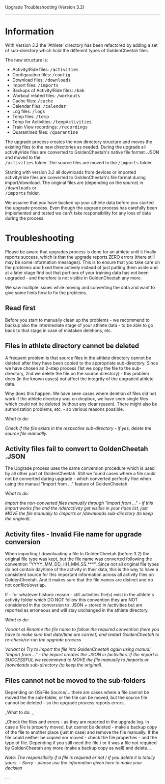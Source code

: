 Upgrade Troubleshooting (Version 3.2)
***

# Information

With Version 3.2 the 'Athlete' directory has been refactored by adding a set of sub-directory which hold the different types of GoldenCheetah files. 

The new structure is:
- Activity/Ride files: <samp>/activities</samp>
- Configuration files: <samp>/config</samp>
- Download files: <samp>/downloads</samp>
- Import files: <samp>/imports</samp>
- Backups of Activity/Ride files: <samp>/bak</samp>
- Workout related files: <samp>/workouts</samp>
- Cache files: <samp>/cache</samp>
- Calendar files: <samp>/calendar</samp>
- Log files: <samp>/logs</samp>
- Temp files: <samp>/temp</samp>
- Temp for Activities: <samp>/tempActivities</samp>
- Train View recordings: <samp>/recordings</samp>
- Quarantined files: <samp>/quarantine</samp><br>

The upgrade process creates the new directory structure and moves the existing files to the new directories as needed. During the upgrade all activity/ride files are converted to GoldenCheetah's native file format .JSON and moved to the <br><samp>/activities</samp> folder. The source files are moved to the <samp>/imports</samp> folder.

Starting with version 3.2 all downloads from devices or imported activity/ride files are converted to GoldenCheetah's file format during import/download. The original files are (depending on the source)                     in <samp>/downloads</samp> or <br><samp>/imports</samp> folder.

We assume that you have backed up your athlete data before you started the upgrade process. Even though the upgrade process has carefully been implemented and tested we can't take responsibility for any loss of data during the process. 

# Troubleshooting

Please be aware that upgrades process is done for an athlete until it finally reports success, which is that the upgrade reports ZERO errors (there still may be some information messages). This is to ensure that you take care on the problems and fixed them actively instead of just putting them aside and at a later stage find out that portions of your training data has not been upgraded - and therefore is not visible in GoldenCheetah any more.

We saw multiple issues while moving and converting the data and want to give some hints how to fix the problems.

## Read first

Before you start to manually clean up the problems - we recommend to backup also the intermediate stage of your athlete data - to be able to go back to that stage in case of mistaken deletions, etc.

## Files in athlete directory cannot be deleted

A frequent problem is that source files in the athlete directory cannot be deleted after they have been copied to the appropriate sub-directory. Since we have chosen an 2-step process (1st we copy the file to the sub-directory, 2nd we delete the file on the source directory) - this problem does (in the known cases) not affect the integrity of the upgraded athlete data. 

Why does this happen: We have seen cases where deletion of files did not work if the athlete directory was on dropbox, we have seen single files which could not be deleted (without any clear reason). There might also be authorization problems, etc. - so various reasons possible.

_What to do:_

_Check if the file exists in the respective sub-directory - if yes, delete the source file manually._

## Activity files fail to convert to GoldenCheetah .JSON

The Upgrade process uses the same conversion procedure which is used by all other part of GoldenCheetah. Still we found cases where a file could not be converted during upgrade - which converted perfectly fine when using the manual "Import from ..." feature of GoldenCheetah.

_What to do:_

_Import the non-converted files manually through "Import from ..." - if this import works fine and the ride/activity get visible in your rides list, just MOVE the file manually to /imports or /downloads sub-directory (to keep the original)._

## Activity files - Invalid File name for upgrade conversion

When importing / downloading a file to GoldenCheetah (before 3.2) the original file type was kept, but the file name was converted following the convention "YYYY_MM_DD_HH_MM_SS.***". Since not all original file types do not contain day/time of the activity in their data, this is the way to have a consistent source for this important information across all activity files on GoldenCheetah. And it makes sure that the file names are distinct and do not conflict/overlap.

If - for whatever historic reason - still activities file(s) exist in the athlete's activity folder which DO NOT follow this convention they are NOT considered in the conversion to .JSON + stored in /activities but are reported as erroneous and will stay unchanged in the athlete directory.

_What to do:_

_Variant a) Rename the file name to follow the required convention (here you have to make sure that date/time are correct) and restart GoldenCheetah to re-check/re-run the upgrade process_

_Variant b) Try to import the file into GoldenCheetah again using manual "Import from ..." - the import creates the .JSON in /activities. If the import is SUCCESSFUL we recommend to MOVE the file manually to /imports or /downloads sub-directory (to keep the original)._

## Files cannot not be moved to the sub-folders

Depending on OS/File Source/... there are cases where a file cannot be moved the the sub-folder, or the file can be moved, but the source file cannot be deleted - so the upgrade process reports errors.

_What to do: _

_Check the files and errors - as they are reported in the upgrade log. In case a file is properly moved, but cannot be deleted - make a backup copy of the file to another place (just in case) and remove the file manually. If the file could neither be copied nor moved - check the file properties - and the type of file. Depending if you still need the file / or it was a file not required by GoldenCheetah any more (make a backup copy as well) and delete. _

_Note: The responsibility if a file is required or not / if you delete it is totally yours. - Sorry - please use the information given here to make your decision_

...